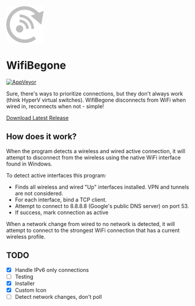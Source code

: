 ![WifiBegone](assets/icon.png)

# WifiBegone

[![AppVeyor](https://img.shields.io/appveyor/ci/Silvenga/wifibegone.svg?maxAge=2592000&style=flat-square)](https://ci.appveyor.com/project/Silvenga/wifibegone)

Sure, there's ways to prioritize connections, but they don't always work (think HyperV virtual switches). WifiBegone disconnects from WiFi when wired in, reconnects when not - simple!

[Download Latest Release](https://github.com/Silvenga/WifiBegone/releases/)

## How does it work?

When the program detects a wireless and wired active connection, it will attempt to disconnect from the wireless using the native WiFi interface found in Windows. 

To detect active interfaces this program:

- Finds all wireless and wired "Up" interfaces installed. VPN and tunnels are not considered. 
- For each interface, bind a TCP client.
- Attempt to connect to 8.8.8.8 (Google's public DNS server) on port 53. 
- If success, mark connection as active

When a network change from wired to no network is detected, it will attempt to connect to the strongest WiFi connection that has a current wireless profile. 

## TODO

- [X] Handle IPv6 only connections
- [ ] Testing
- [X] Installer
- [X] Custom Icon
- [ ] Detect network changes, don't poll